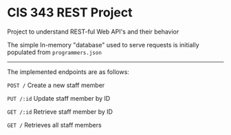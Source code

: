 # CIS 343 REST Project

Project to understand REST-ful Web API's and their behavior

The simple In-memory "database" used to serve requests is initially populated from `programmers.json`

------

The implemented endpoints are as follows:

`POST /` Create a new staff member

`PUT /:id` Update staff member by ID

`GET /:id` Retrieve staff member by ID

`GET /` Retrieves all staff members